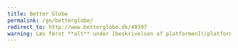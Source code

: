 ```yaml
---
title: Better Globe
permalink: /go/betterglobe/
redirect_to: http://www.betterglobe.dk/49397
warning: Læs først **alt** under [beskrivelsen af platformen](/platform/betterglobe/), inden du fortsætter.
---
```

